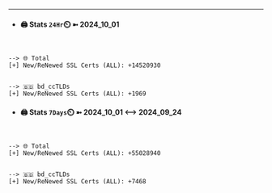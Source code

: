 

---
- #### 🖨️ **Stats** `24Hr`⏲️ ➼ 2024_10_01
```console


--> 🌐 Total
[+] New/ReNewed SSL Certs (ALL): +14520930


--> 🇧🇩 bd_ccTLDs
[+] New/ReNewed SSL Certs (ALL): +1969

```

- #### 🖨️ **Stats** `7Days`⏲️ ➼ 2024_10_01 <--> 2024_09_24
```console


--> 🌐 Total
[+] New/ReNewed SSL Certs (ALL): +55028940


--> 🇧🇩 bd_ccTLDs
[+] New/ReNewed SSL Certs (ALL): +7468

```

